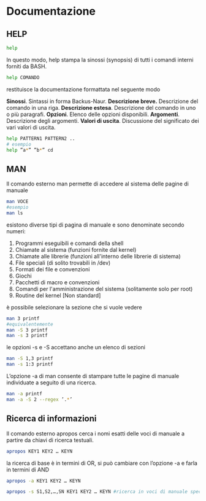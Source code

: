 # Documentazione

## HELP

```bash
help
```

In questo modo, help stampa la sinossi (synopsis) di
tutti i comandi interni forniti da BASH.

```bash
help COMANDO
```

restituisce la documentazione formattata nel seguente modo

**Sinossi**. Sintassi in forma Backus-Naur.
**Descrizione breve.** Descrizione del comando in una riga.
**Descrizione estesa**. Descrizione del comando in uno o più paragrafi.
**Opzioni**. Elenco delle opzioni disponibili.
**Argomenti**. Descrizione degli argomenti.
**Valori di uscita**. Discussione del significato dei vari valori di uscita.

```bash
help PATTERN1 PATTERN2 ..
# esempio
help ”a*” ”b*” cd
```

## MAN

Il comando esterno man permette di accedere al sistema delle pagine di manuale

```bash
man VOCE
#esempio
man ls
```

esistono diverse tipi di pagina di manuale e sono denominate secondo numeri:

1.    Programmi eseguibili e comandi della shell
2. Chiamate al sistema (funzioni fornite dal kernel)
3. Chiamate  alle  librerie  (funzioni  all'interno  delle librerie di sistema)
4. File speciali (di solito trovabili in /dev)
5. Formati dei file e convenzioni
6. Giochi
7. Pacchetti di macro e convenzioni
8. Comandi per l'amministrazione del  sistema (solitamente solo per root)
9. Routine del kernel [Non standard]

è possibile selezionare la sezione che si vuole vedere

```bash
man 3 printf
#equivalentemente
man -S 3 printf
man -s 3 printf
```

le opzioni -s e -S accettano anche un elenco di sezioni

```bash
man -S 1,3 printf
man -s 1:3 printf
```

L’opzione -a di man consente di stampare tutte le
pagine di manuale individuate a seguito di una ricerca.

```bash
man -a printf
man -a -S 2 --regex ’.*’
```

## Ricerca di informazioni

Il comando esterno apropos cerca i nomi esatti delle
voci di manuale a partire da chiavi di ricerca testuali.

```bash
apropos KEY1 KEY2 … KEYN
```

la ricerca di base è in termini di OR, si può cambiare con l’opzione -a e farla in termini di AND

```bash
apropos -a KEY1 KEY2 … KEYN
```

```bash
apropos -s S1,S2,…,SN KEY1 KEY2 … KEYN #ricerca in voci di manuale specifiche
```